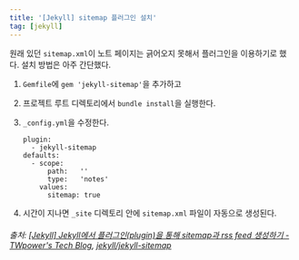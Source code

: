 ```yaml
---
title: '[Jekyll] sitemap 플러그인 설치'
tag: [jekyll]
---
```


원래 있던 `sitemap.xml`이 노트 페이지는 긁어오지 못해서 플러그인을 이용하기로 했다. 설치 방법은 아주 간단했다.
1. `Gemfile`에 `gem 'jekyll-sitemap'`을 추가하고
2. 프로젝트 루트 디렉토리에서 `bundle install`을 실행한다.
3. `_config.yml`을 수정한다.
    ```
    plugin:
      - jekyll-sitemap
    defaults:
      - scope:
          path:   ''
          type:   'notes'
        values:
          sitemap: true
    ```

4. 시간이 지나면 `_site` 디렉토리 안에 `sitemap.xml` 파일이 자동으로 생성된다.

###### 출처: [[Jekyll] Jekyll에서 플러그인(plugin)을 통해 sitemap과 rss feed 생성하기 - TWpower's Tech Blog](https://twpower.github.io/101-create-sitemap-and-feed-in-jekyll), [jekyll/jekyll-sitemap](https://github.com/jekyll/jekyll-sitemap)